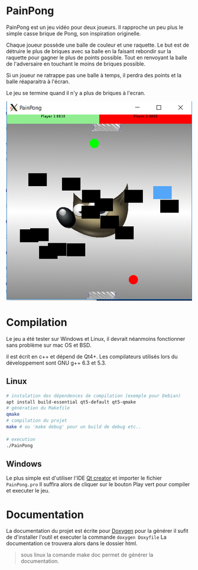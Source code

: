 # PainPong

PainPong est un jeu vidéo pour deux joueurs. Il rapproche un peu plus le simple casse brique de Pong, son inspiration originelle.

Chaque joueur possède une balle de couleur et une raquette.
Le but est de détruire le plus de briques avec sa balle en la faisant rebondir sur la raquette pour gagner le plus de points possible.
Tout en renvoyant la balle de l'adversaire en touchant le moins de briques possible.

Si un joueur ne ratrappe pas une balle à temps, il perdra des points et la balle réaparaitra à l'écran.

Le jeu se termine quand il n'y a plus de briques à l'ecran.

![Capture d'ecran du jeu](screen.png)

# Compilation

Le jeu a été tester sur Windows et Linux, il devrait néanmoins fonctionner sans problème sur mac OS et BSD.

il est écrit en c++ et dépend de Qt4+. Les compilateurs utilisés lors du développement sont GNU g++ 6.3 et 5.3.

## Linux

```bash
# instalation des dépendences de compilation (exemple pour Debian)
apt install build-essential qt5-default qt5-qmake
# génération du Makefile
qmake
# compilation du projet
make # ou 'make debug' pour un build de debug etc..

# execution
./PainPong
```

## Windows
Le plus simple est d'utiliser l'IDE [Qt creator](https://www.qt.io/download) et importer le fichier ```PainPong.pro``` 
Il suffira alors de cliquer sur le bouton Play vert pour compiler et executer le jeu. 

# Documentation

La documentation du projet est écrite pour [Doxygen](http://www.doxygen.nl/) pour la générer il sufit de d'installer l'outil et 
executer la commande ```doxygen Doxyfile```
La documentation ce trouvera alors dans le dossier html.

> sous linux la comande make doc permet de générer la documentation.
